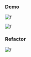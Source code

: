 ### Demo
![f](https://imgur.com/UBR7cp6.gif)

![f](https://imgur.com/6ot33hD.png)

### Refactor

![f](https://imgur.com/MVllNZT.png)
